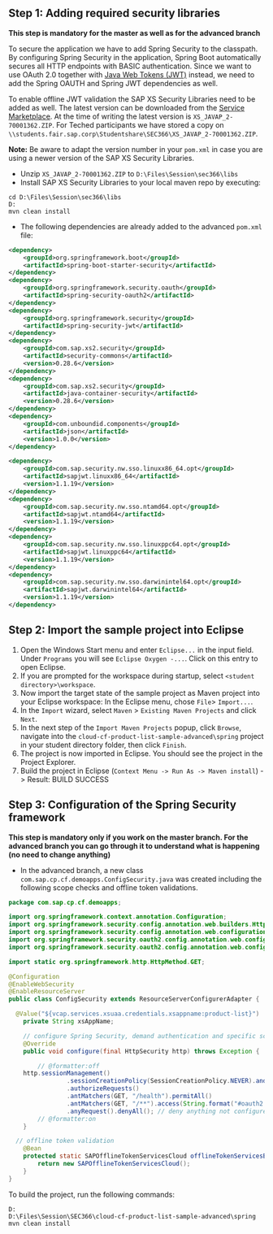 ## Step 1: Adding required security libraries

**This step is mandatory for the master as well as for the advanced branch**

To secure the application we have to add Spring Security to the classpath. By configuring Spring Security in the application, Spring Boot automatically secures all HTTP endpoints with BASIC authentication. Since we want to use OAuth 2.0 together with [Java Web Tokens (JWT)](https://tools.ietf.org/html/rfc7519) instead, we need to add the Spring OAUTH and Spring JWT dependencies as well.

To enable offline JWT validation the SAP XS Security Libraries need to be added as well. The latest version can be downloaded from the [Service Marketplace](https://launchpad.support.sap.com/#/softwarecenter/template/products/%20_APP=00200682500000001943&_EVENT=DISPHIER&HEADER=Y&FUNCTIONBAR=N&EVENT=TREE&NE=NAVIGATE&ENR=73555000100200004333&V=MAINT&TA=ACTUAL&PAGE=SEARCH/XS%20JAVA%201). At the time of writing the latest version is `XS_JAVAP_2-70001362.ZIP`. 
For Teched participants we have stored a copy on `\\students.fair.sap.corp\Studentshare\SEC366\XS_JAVAP_2-70001362.ZIP`.

**Note:** Be aware to adapt the version number in your `pom.xml` in case you are using a newer version of the SAP XS Security Libraries.

* Unzip `XS_JAVAP_2-70001362.ZIP` to `D:\Files\Session\sec366\libs`
* Install SAP XS Security Libraries to your local maven repo by executing:

```shell
cd D:\Files\Session\sec366\libs
D:
mvn clean install
```
* The following dependencies are already added to the advanced `pom.xml` file:

```xml
<dependency>
    <groupId>org.springframework.boot</groupId>
    <artifactId>spring-boot-starter-security</artifactId>
</dependency>
<dependency>
    <groupId>org.springframework.security.oauth</groupId>
    <artifactId>spring-security-oauth2</artifactId>
</dependency>
<dependency>
    <groupId>org.springframework.security</groupId>
    <artifactId>spring-security-jwt</artifactId>
</dependency>
<dependency>
    <groupId>com.sap.xs2.security</groupId>
    <artifactId>security-commons</artifactId>
    <version>0.28.6</version>
</dependency>
<dependency>
    <groupId>com.sap.xs2.security</groupId>
    <artifactId>java-container-security</artifactId>
    <version>0.28.6</version>
</dependency>
<dependency>
    <groupId>com.unboundid.components</groupId>
    <artifactId>json</artifactId>
    <version>1.0.0</version>
</dependency>

<dependency>
	<groupId>com.sap.security.nw.sso.linuxx86_64.opt</groupId>
	<artifactId>sapjwt.linuxx86_64</artifactId>
	<version>1.1.19</version>
</dependency>
<dependency>
	<groupId>com.sap.security.nw.sso.ntamd64.opt</groupId>
	<artifactId>sapjwt.ntamd64</artifactId>
	<version>1.1.19</version>
</dependency>
<dependency>
	<groupId>com.sap.security.nw.sso.linuxppc64.opt</groupId>
	<artifactId>sapjwt.linuxppc64</artifactId>
	<version>1.1.19</version>
</dependency>
<dependency>
	<groupId>com.sap.security.nw.sso.darwinintel64.opt</groupId>
	<artifactId>sapjwt.darwinintel64</artifactId>
	<version>1.1.19</version>
</dependency>

```
## Step 2: Import the sample project into Eclipse
1. Open the Windows Start menu and enter ```Eclipse...``` in the input field. Under ```Programs``` you will see ```Eclipse Oxygen -...```. Click on this entry to open Eclipse.
2. If you are prompted for the workspace during startup, select ```<student directory>\workspace```.
3. Now import the target state of the sample project as Maven project into your Eclipse workspace: In the Eclipse menu, chose ```File```> ```Import...```.
4. In the ```Import``` wizard, select ```Maven``` > ```Existing Maven Projects``` and click ```Next```.
5. In the next step of the ```Import Maven Projects``` popup, click ```Browse```, navigate into the ```cloud-cf-product-list-sample-advanced\spring``` project in your student directory folder, then click ```Finish```.
6. The project is now imported in Eclipse. You should see the project in the Project Explorer.
7. Build the project in Eclipse (`Context Menu -> Run As -> Maven install`) -> Result: BUILD SUCCESS

## Step 3: Configuration of the Spring Security framework

**This step is mandatory only if you work on the master branch. For the advanced branch you can go through it to understand what is happening (no need to change anything)**

* In the advanced branch, a new class `com.sap.cp.cf.demoapps.ConfigSecurity.java` was created including the following scope checks and offline token validations.

```java
package com.sap.cp.cf.demoapps;

import org.springframework.context.annotation.Configuration;
import org.springframework.security.config.annotation.web.builders.HttpSecurity;
import org.springframework.security.config.annotation.web.configuration.EnableWebSecurity;
import org.springframework.security.oauth2.config.annotation.web.configuration.EnableResourceServer;
import org.springframework.security.oauth2.config.annotation.web.configuration.ResourceServerConfigurerAdapter;

import static org.springframework.http.HttpMethod.GET;

@Configuration
@EnableWebSecurity
@EnableResourceServer
public class ConfigSecurity extends ResourceServerConfigurerAdapter {

  @Value("${vcap.services.xsuaa.credentials.xsappname:product-list}")
	private String xsAppName;

	// configure Spring Security, demand authentication and specific scopes
	@Override
	public void configure(final HttpSecurity http) throws Exception {

		// @formatter:off
    http.sessionManagement()
				.sessionCreationPolicy(SessionCreationPolicy.NEVER).and()
				.authorizeRequests()
				.antMatchers(GET, "/health").permitAll()
				.antMatchers(GET, "/**").access(String.format("#oauth2.hasScope('%s.%s')", xsAppName, "read"))
				.anyRequest().denyAll(); // deny anything not configured above
		// @formatter:on
	}

  // offline token validation
	@Bean
	protected static SAPOfflineTokenServicesCloud offlineTokenServicesBean() {
		return new SAPOfflineTokenServicesCloud();
	}
}
```

To build the project, run the following commands:
```
D:
D:\Files\Session\SEC366\cloud-cf-product-list-sample-advanced\spring
mvn clean install
```
